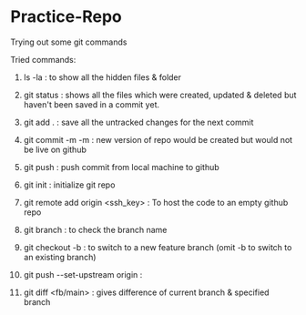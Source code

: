 # Practice-Repo
Trying out some git commands

Tried commands:

1. ls -la : to show all the hidden files & folder

2. git status : shows all the files which were created, updated & deleted but haven't been saved in a commit yet.

3. git add . : save all the untracked changes for the next commit

4. git commit -m <msg> -m <description> : new version of repo would be created but would not be live on github

5. git push : push commit from local machine to github

6. git init : initialize git repo

7. git remote add origin <ssh_key> : To host the code to an empty github repo

8. git branch : to check the branch name

9. git checkout -b <feature-branch> : to switch to a new feature branch (omit -b to switch to an existing branch)

10. git push --set-upstream origin <feature-branch> : 

11. git diff <fb/main> : gives difference of current branch & specified branch

